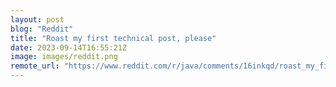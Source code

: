 ```yaml
---
layout: post
blog: "Reddit"
title: "Roast my first technical post, please"
date: 2023-09-14T16:55:21Z
image: images/reddit.png
remote_url: "https://www.reddit.com/r/java/comments/16inkqd/roast_my_first_technical_post_please/"
---
```

